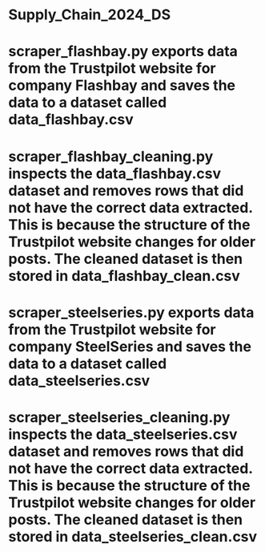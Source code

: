 # Supply_Chain_2024_DS

# scraper_flashbay.py exports data from the Trustpilot website for company Flashbay and saves the data to a dataset called data_flashbay.csv
# scraper_flashbay_cleaning.py inspects the data_flashbay.csv dataset and removes rows that did not have the correct data extracted. This is because the structure of the Trustpilot website changes for older posts. The cleaned dataset is then stored in data_flashbay_clean.csv

# scraper_steelseries.py exports data from the Trustpilot website for company SteelSeries and saves the data to a dataset called data_steelseries.csv
# scraper_steelseries_cleaning.py inspects the data_steelseries.csv dataset and removes rows that did not have the correct data extracted. This is because the structure of the Trustpilot website changes for older posts. The cleaned dataset is then stored in data_steelseries_clean.csv
